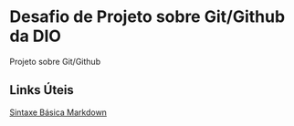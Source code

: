 # Desafio de Projeto sobre Git/Github da DIO
Projeto sobre Git/Github

## Links Úteis
[Sintaxe Básica Markdown](https://www.markdownguide.org/basic-syntax/)
